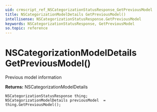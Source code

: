 ```yaml
---
uid: crmscript_ref_NSCategorizationStatusResponse_GetPreviousModel
title: NSCategorizationModelDetails GetPreviousModel()
intellisense: NSCategorizationStatusResponse.GetPreviousModel
keywords: NSCategorizationStatusResponse, GetPreviousModel
so.topic: reference
---
```


# NSCategorizationModelDetails GetPreviousModel()

Previous model information

**Returns:** NSCategorizationModelDetails

```crmscript
NSCategorizationStatusResponse thing;
NSCategorizationModelDetails previousModel  = thing.GetPreviousModel();
```

